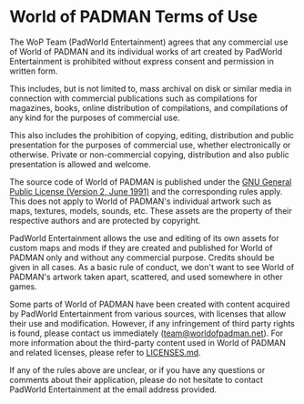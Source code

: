 # World of PADMAN Terms of Use

The WoP Team (PadWorld Entertainment) agrees that any commercial use of World of PADMAN and its individual works of art created by PadWorld Entertainment is prohibited without express consent and permission in written form.

This includes, but is not limited to, mass archival on disk or similar media in connection with commercial publications such as compilations for magazines, books, online distribution of compilations, and compilations of any kind for the purposes of commercial use.

This also includes the prohibition of copying, editing, distribution and public presentation for the purposes of commercial use, whether electronically or otherwise. Private or non-commercial copying, distribution and also public presentation is allowed and welcome.

The source code of World of PADMAN is published under the [GNU General Public License (Version 2, June 1991)](GPL-2.0.md) and the corresponding rules apply. This does not apply to World of PADMAN's individual artwork such as maps, textures, models, sounds, etc. These assets are the property of their respective authors and are protected by copyright.

PadWorld Entertainment allows the use and editing of its own assets for custom maps and mods if they are created and published for World of PADMAN only and without any commercial purpose. Credits should be given in all cases. As a basic rule of conduct, we don't want to see World of PADMAN's artwork taken apart, scattered, and used somewhere in other games.

Some parts of World of PADMAN have been created with content acquired by PadWorld Entertainment from various sources, with licenses that allow their use and modification. However, if any infringement of third party rights is found, please contact us immediately (<team@worldofpadman.net>). For more information about the third-party content used in World of PADMAN and related licenses, please refer to [LICENSES.md](LICENSES.md).

If any of the rules above are unclear, or if you have any questions or comments about their application, please do not hesitate to contact PadWorld Entertainment at the email address provided.
